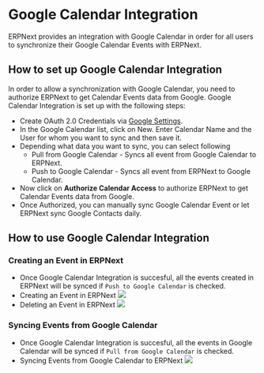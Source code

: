 <!-- add-breadcrumbs -->
# Google Calendar Integration

ERPNext provides an integration with Google Calendar in order for all users to synchronize their Google Calendar Events with ERPNext.


## How to set up Google Calendar Integration

In order to allow a synchronization with Google Calendar, you need to authorize ERPNext to get Calendar Events data from Google. Google Calendar Integration is set up with the following steps:

- Create OAuth 2.0 Credentials via [Google Settings](/docs/user/manual/en/erpnext_integration/google_settings).
- In the Google Calendar list, click on New. Enter Calendar Name and the User for whom you want to sync and then save it.
- Depending what data you want to sync, you can select following
  - Pull from Google Calendar - Syncs all event from Google Calendar to ERPNext.
  - Push to Google Calendar - Syncs all event from ERPNext to Google Calendar.
- Now click on **Authorize Calendar Access** to authorize ERPNext to get Calendar Events data from Google.
- Once Authorized, you can manually sync Google Calendar Event or let ERPNext sync Google Contacts daily.

## How to use Google Calendar Integration

### Creating an Event in ERPNext
- Once Google Calendar Integration is succesful, all the events created in ERPNext will be synced if `Push to Google Calendar` is checked.
- Creating an Event in ERPNext
  <img class="screenshot" src="/docs/assets/img/erpnext_integrations/erpnext-gc.gif">
- Deleting an Event in ERPNext
  <img class="screenshot" src="/docs/assets/img/erpnext_integrations/gc-erpnext.gif">

### Syncing Events from Google Calendar
- Once Google Calendar Integration is succesful, all the events in Google Calendar will be synced if `Pull from Google Calendar` is checked.
- Syncing Events from Google Calendar to ERPNext
  <img class="screenshot" src="/docs/assets/img/erpnext_integrations/gc-sync.gif">
